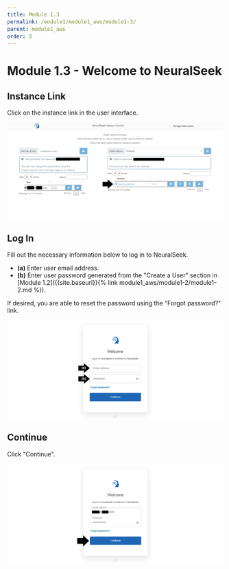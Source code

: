 ```yaml
---
title: Module 1.3
permalink: /module1/module1_aws/module1-3/
parent: module1_aws
order: 3
---
```


# Module 1.3 - Welcome to NeuralSeek

## Instance Link
Click on the instance link in the user interface.

![image1.3.1](images/image1.3.1.png)

## Log In
Fill out the necessary information below to log in to NeuralSeek.

- **(a)** Enter user email address.
- **(b)** Enter user password generated from the "Create a User" section in [Module 1.2]({{site.baseurl}}{% link module1_aws/module1-2/module1-2.md %}). 

If desired, you are able to reset the password using the “Forgot password?” link.

![image1.3.2](images/image1.3.2.png)

## Continue
Click "Continue". 

![image1.3.3](images/image1.3.3.png)
